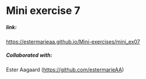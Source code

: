 # Mini exercise 7

##### link:
https://estermarieaa.github.io/Mini-exercises/mini_ex07

##### Collaborated with: 
Ester Aagaard (https://github.com/estermarieAA)







